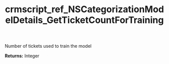 ﻿---
title: crmscript_ref_NSCategorizationModelDetails_GetTicketCountForTraining
description: Integer NSCategorizationModelDetails.GetTicketCountForTraining()
intellisense: NSCategorizationModelDetails.GetTicketCountForTraining
keywords: NSCategorizationModelDetails, GetTicketCountForTraining
so.topic: reference
---

Number of tickets used to train the model

**Returns:** Integer


